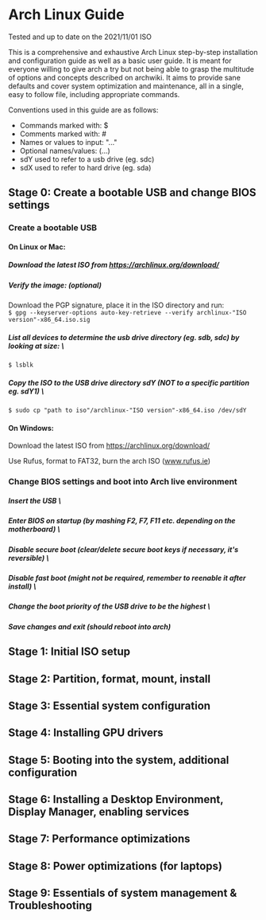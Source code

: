 # Arch Linux Guide

Tested and up to date on the 2021/11/01 ISO

This is a comprehensive and exhaustive Arch Linux step-by-step installation and configuration guide as well as a basic user guide. It is meant for everyone willing to give arch a try but not being able to grasp the multitude of options and concepts described on archwiki. It aims to provide sane defaults and cover system optimization and maintenance, all in a single, easy to follow file, including appropriate commands.

Conventions used in this guide are as follows:
- Commands marked with: $
- Comments marked with: #
- Names or values to input: "..." 
- Optional names/values: (...)
- sdY used to refer to a usb drive (eg. sdc)
- sdX used to refer to hard drive (eg. sda)

## Stage 0: Create a bootable USB and change BIOS settings

### Create a bootable USB 

#### On Linux or Mac:

##### Download the latest ISO from https://archlinux.org/download/

##### Verify the image: _(optional)_

Download the PGP signature, place it in the ISO directory and run: \
`$ gpg --keyserver-options auto-key-retrieve --verify archlinux-"ISO version"-x86_64.iso.sig`

##### List all devices to determine the usb drive directory (eg. sdb, sdc) by looking at size: \
`$ lsblk`

##### Copy the ISO to the USB drive directory sdY (NOT to a specific partition eg. sdY1) \
`$ sudo cp "path to iso"/archlinux-"ISO version"-x86_64.iso /dev/sdY`
      
#### On Windows: 

Download the latest ISO from https://archlinux.org/download/

Use Rufus, format to FAT32, burn the arch ISO (www.rufus.ie)

### Change BIOS settings and boot into Arch live environment

##### Insert the USB \
##### Enter BIOS on startup (by mashing F2, F7, F11 etc. depending on the motherboard) \
##### Disable secure boot (clear/delete secure boot keys if necessary, it's reversible) \
##### Disable fast boot (might not be required, remember to reenable it after install) \
##### Change the boot priority of the USB drive to be the highest \
##### Save changes and exit (should reboot into arch)

## Stage 1: Initial ISO setup

## Stage 2: Partition, format, mount, install

## Stage 3: Essential system configuration

## Stage 4: Installing GPU drivers

## Stage 5: Booting into the system, additional configuration

## Stage 6: Installing a Desktop Environment, Display Manager, enabling services

## Stage 7: Performance optimizations

## Stage 8: Power optimizations (for laptops)

## Stage 9: Essentials of system management & Troubleshooting
